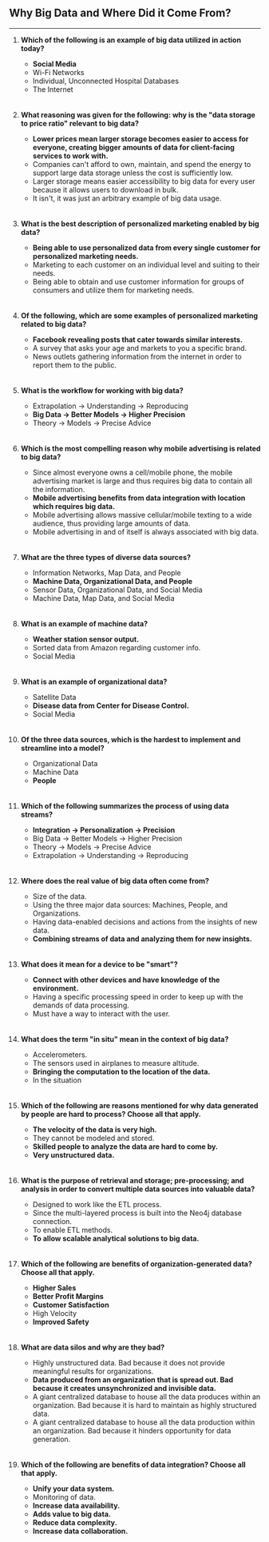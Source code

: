 <h2>Why Big Data and Where Did it Come From?</h2>
<hr>



<ol>
  <li><strong>Which of the following is an example of big data utilized in action today?</strong></li>
  <ul>
    <li><strong>Social Media</strong></li>
    <li>Wi-Fi Networks</li>
    <li>Individual, Unconnected Hospital Databases</li>
    <li>The Internet</li>
  </ul>
  <br>
  <br>
  
  
   <li><strong>What reasoning was given for the following: why is the "data storage to price ratio" relevant to big data?</strong></li>
  <ul>
    <li><strong>Lower prices mean larger storage becomes easier to access for everyone, creating bigger amounts of data for client-facing services to work with.</strong></li>
    <li>Companies can't afford to own, maintain, and spend the energy to support large data storage unless the cost is sufficiently low.</li>
    <li>Larger storage means easier accessibility to big data for every user because it allows users to download in bulk.</li>
    <li>It isn't, it was just an arbitrary example of big data usage.</li>
  </ul>
  <br>
  <br>
  
  
  
  <li><strong>What is the best description of personalized marketing enabled by big data?</strong></li>
  <ul>
    <li><strong>Being able to use personalized data from every single customer for personalized marketing needs.</strong></li>
    <li>Marketing to each customer on an individual level and suiting to their needs.</li>
    <li>Being able to obtain and use customer information for groups of consumers and utilize them for marketing needs.</li>
  </ul>
  <br>
  <br>
  

  <li><strong>Of the following, which are some examples of personalized marketing related to big data?</strong></li>
  <ul>
    <li><strong>Facebook revealing posts that cater towards similar interests.</strong></li>
    <li>A survey that asks your age and markets to you a specific brand.</li>
    <li>News outlets gathering information from the internet in order to report them to the public.</li>
  </ul>
  <br>
  <br>


  <li><strong>What is the workflow for working with big data?</strong></li>
  <ul>
    <li>Extrapolation -> Understanding -> Reproducing</li>
    <li><strong>Big Data -> Better Models -> Higher Precision</strong></li>
    <li>Theory -> Models -> Precise Advice</li>
  </ul>
  <br>
  <br>
  
  
  <li><strong>Which is the most compelling reason why mobile advertising is related to big data?</strong></li>
  <ul>
    <li>Since almost everyone owns a cell/mobile phone, the mobile advertising market is large and thus requires big data to contain all the information.</li>
    <li><strong>Mobile advertising benefits from data integration with location which requires big data.</strong></li>
    <li>Mobile advertising allows massive cellular/mobile texting to a wide audience, thus providing large amounts of data.</li>
    <li>Mobile advertising in and of itself is always associated with big data.</li>
  </ul>
  <br>
  <br>

  
  <li><strong>What are the three types of diverse data sources?</strong></li>
  <ul>
    <li>Information Networks, Map Data, and People</li>
    <li><strong>Machine Data, Organizational Data, and People</strong></li>
    <li>Sensor Data, Organizational Data, and Social Media</li>
    <li>Machine Data, Map Data, and Social Media</li>
  </ul>
  <br>
  <br>
  
  
  <li><strong>What is an example of machine data?</strong></li>
  <ul>
    <li><strong>Weather station sensor output.</strong></li>
    <li>Sorted data from Amazon regarding customer info.</li>
    <li>Social Media</li>
  </ul>
  <br>
  <br>
  
  
  <li><strong>What is an example of organizational data?</strong></li>
  <ul>
    <li>Satellite Data</li>
    <li><strong>Disease data from Center for Disease Control.</strong></li>
    <li>Social Media</li>
  </ul>
  <br>
  <br>
 
 
  <li><strong>Of the three data sources, which is the hardest to implement and streamline into a model?</strong></li>
  <ul>
    <li>Organizational Data</li>
    <li>Machine Data</li>
    <li><strong>People</strong></li>
  </ul>
  <br>
  <br>
  
  
  <li><strong>Which of the following summarizes the process of using data streams?</strong></li>
  <ul>
    <li><strong>Integration -> Personalization -> Precision</strong></li>
    <li>Big Data -> Better Models -> Higher Precision</li>
    <li>Theory -> Models -> Precise Advice</li>
    <li>Extrapolation -> Understanding -> Reproducing</li>
  </ul>
  <br>
  <br>

  
  <li><strong>Where does the real value of big data often come from?</strong></li>
  <ul>
    <li>Size of the data.</li>
    <li>Using the three major data sources: Machines, People, and Organizations.</li>
    <li>Having data-enabled decisions and actions from the insights of new data.</li>
    <li><strong>Combining streams of data and analyzing them for new insights.</strong></li>
  </ul>
  <br>
  <br>
  
  
  <li><strong>What does it mean for a device to be "smart"?</strong></li>
  <ul>
    <li><strong>Connect with other devices and have knowledge of the environment.</strong></li>
    <li>Having a specific processing speed in order to keep up with the demands of data processing.</li>
    <li>Must have a way to interact with the user.</li>
  </ul>
  <br>
  <br>
  
  
  <li><strong>What does the term "in situ" mean in the context of big data?</strong></li>
  <ul>
    <li>Accelerometers.</li>
    <li>The sensors used in airplanes to measure altitude.</li>
    <li><strong>Bringing the computation to the location of the data.</strong></li>
    <li>In the situation</li>
  </ul>
  <br>
  <br>

  
  <li><strong>Which of the following are reasons mentioned for why data generated by people are hard to process? Choose all that apply.</strong></li>
  <ul>
    <li><strong>The velocity of the data is very high.</strong></li>
    <li>They cannot be modeled and stored.</li>
    <li><strong>Skilled people to analyze the data are hard to come by.</strong></li>
    <li><strong>Very unstructured data.</strong></li>
  </ul>
  <br>
  <br>
  
  
  <li><strong>What is the purpose of retrieval and storage; pre-processing; and analysis in order to convert multiple data sources into valuable data?</strong></li>
  <ul>
    <li>Designed to work like the ETL process.</li>
    <li>Since the multi-layered process is built into the Neo4j database connection.</li>
    <li>To enable ETL methods.</li>
    <li><strong>To allow scalable analytical solutions to big data.</strong></li>
  </ul>
  <br>
  <br>
  
  
   <li><strong>Which of the following are benefits of organization-generated data? Choose all that apply.</strong></li>
  <ul>
    <li><strong>Higher Sales</strong></li>
    <li><strong>Better Profit Margins</strong></li>
    <li><strong>Customer Satisfaction</strong></li>
    <li>High Velocity</li>
    <li><strong>Improved Safety</strong></li>
  </ul>
  <br>
  <br>
  

   <li><strong>What are data silos and why are they bad?</strong></li>
  <ul>
    <li>Highly unstructured data. Bad because it does not provide meaningful results for organizations.</li>
    <li><strong>Data produced from an organization that is spread out. Bad because it creates unsynchronized and invisible data.</strong></li>
    <li>A giant centralized database to house all the data produces within an organization. Bad because it is hard to maintain as highly structured data.</li>
    <li>A giant centralized database to house all the data production within an organization. Bad because it hinders opportunity for data generation.</li>
  </ul>
  <br>
  <br>
 

   <li><strong>Which of the following are benefits of data integration? Choose all that apply.</strong></li>
  <ul>
    <li><strong>Unify your data system.</strong></li>
    <li>Monitoring of data.</li>
    <li><strong>Increase data availability.</strong></li>
    <li><strong>Adds value to big data.</strong></li>
    <li><strong>Reduce data complexity.</strong></li>
    <li><strong>Increase data collaboration.</strong></li>
  </ul>

  
  </ol>
